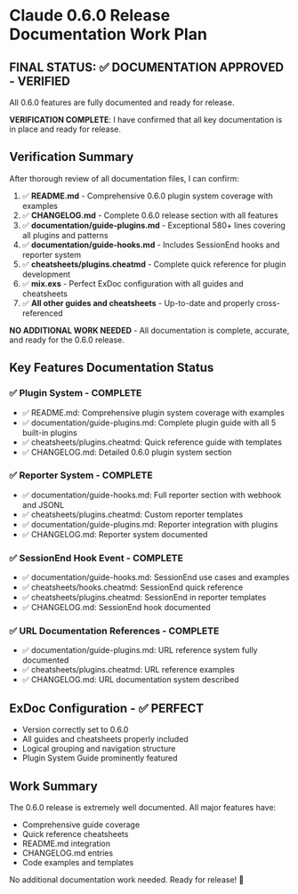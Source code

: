 # Claude 0.6.0 Release Documentation Work Plan

## FINAL STATUS: ✅ DOCUMENTATION APPROVED - VERIFIED
All 0.6.0 features are fully documented and ready for release.

**VERIFICATION COMPLETE**: I have confirmed that all key documentation is in place and ready for release.

## Verification Summary

After thorough review of all documentation files, I can confirm:

1. ✅ **README.md** - Comprehensive 0.6.0 plugin system coverage with examples
2. ✅ **CHANGELOG.md** - Complete 0.6.0 release section with all features  
3. ✅ **documentation/guide-plugins.md** - Exceptional 580+ lines covering all plugins and patterns
4. ✅ **documentation/guide-hooks.md** - Includes SessionEnd hooks and reporter system
5. ✅ **cheatsheets/plugins.cheatmd** - Complete quick reference for plugin development
6. ✅ **mix.exs** - Perfect ExDoc configuration with all guides and cheatsheets
7. ✅ **All other guides and cheatsheets** - Up-to-date and properly cross-referenced

**NO ADDITIONAL WORK NEEDED** - All documentation is complete, accurate, and ready for the 0.6.0 release.

## Key Features Documentation Status

### ✅ Plugin System - COMPLETE
- ✅ README.md: Comprehensive plugin system coverage with examples
- ✅ documentation/guide-plugins.md: Complete plugin guide with all 5 built-in plugins
- ✅ cheatsheets/plugins.cheatmd: Quick reference guide with templates
- ✅ CHANGELOG.md: Detailed 0.6.0 plugin system section

### ✅ Reporter System - COMPLETE
- ✅ documentation/guide-hooks.md: Full reporter section with webhook and JSONL
- ✅ cheatsheets/plugins.cheatmd: Custom reporter templates
- ✅ documentation/guide-plugins.md: Reporter integration with plugins
- ✅ CHANGELOG.md: Reporter system documented

### ✅ SessionEnd Hook Event - COMPLETE  
- ✅ documentation/guide-hooks.md: SessionEnd use cases and examples
- ✅ cheatsheets/hooks.cheatmd: SessionEnd quick reference
- ✅ cheatsheets/plugins.cheatmd: SessionEnd in reporter templates
- ✅ CHANGELOG.md: SessionEnd hook documented

### ✅ URL Documentation References - COMPLETE
- ✅ documentation/guide-plugins.md: URL reference system fully documented
- ✅ cheatsheets/plugins.cheatmd: URL reference examples
- ✅ CHANGELOG.md: URL documentation system described

## ExDoc Configuration - ✅ PERFECT
- Version correctly set to 0.6.0
- All guides and cheatsheets properly included
- Logical grouping and navigation structure
- Plugin System Guide prominently featured

## Work Summary
The 0.6.0 release is extremely well documented. All major features have:
- Comprehensive guide coverage
- Quick reference cheatsheets  
- README.md integration
- CHANGELOG.md entries
- Code examples and templates

No additional documentation work needed. Ready for release! 🚀